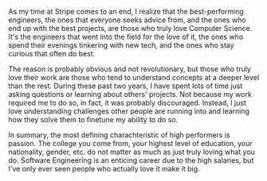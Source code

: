 As my time at Stripe comes to an end, I realize that the best-performing engineers, the ones that everyone seeks advice from, and the ones who end up with the best projects, are those who truly love Computer Science. It's the engineers that went into the field for the love of it, the ones who spend their evenings tinkering with new tech, and the ones who stay curious that often do best.

The reason is probably obvious and not revolutionary, but those who truly love their work are those who tend to understand concepts at a deeper level than the rest. During these past two years, I have spent lots of time just asking questions or learning about others' projects. Not because my work required me to do so, in fact, it was probably discouraged. Instead, I just love understanding challenges other people are running into and learning how they solve them to finetune my ability to do so.

In summary, the most defining charachteristic of high performers is passion. The college you come from, your highest level of education, your nationality, gender, etc. do not matter as much as just truly loving what you do. Software Engineering is an enticing career due to the high salaries, but I've only ever seen people who actually love it make it big.
